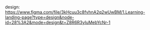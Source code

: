 design: https://www.figma.com/file/3kHcuu3c8fvhnA2q2wUwBM/1.Learning-landing-page?type=design&node-id=28%3A2&mode=design&t=Z8R6R3yIuMebYcNr-1
